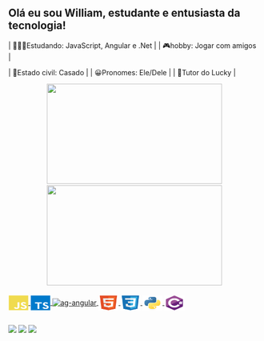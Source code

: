 ## Olá eu sou William, estudante e entusiasta da tecnologia!

| 👨🏾‍🎓Estudando: JavaScript, Angular e .Net	|
| 🎮hobby: Jogar com amigos	|

| 💑Estado civil: Casado	|
| 😀Pronomes: Ele/Dele		|
| 🐾Tutor do Lucky				|

<div align="center">
  <a href="https://github.com/Williamalmeida27">
  <img height="200px" width="350px" src="https://github-readme-stats.vercel.app/api?username=Williamalmeida27&show_icons=true&theme=codeSTACKr&include_all_commits=true&count_private=true"/>
	<img height="200px" width="350px" src="https://github-readme-stats.vercel.app/api/top-langs/?username=Williamalmeida27&layout=compact&langs_count=7&theme=codeSTACKr"/>
</div>
<div style="display: inline_block"><br>
  <img align="center" alt="JS-Js" height="30" width="40" src="https://raw.githubusercontent.com/devicons/devicon/master/icons/javascript/javascript-plain.svg">
  <img align="center" alt="TS-Ts" height="30" width="40" src="https://raw.githubusercontent.com/devicons/devicon/master/icons/typescript/typescript-plain.svg">
  <img align="center" alt="ag-angular" heugt="30" width="40" src="https://cdn.jsdelivr.net/gh/devicons/devicon/icons/adonisjs/adonisjs-original.svg" />          
  <img align="center" alt="HTML-HTML" height="30" width="40" src="https://raw.githubusercontent.com/devicons/devicon/master/icons/html5/html5-original.svg">
  <img align="center" alt="CSS-CSS" height="30" width="40" src="https://raw.githubusercontent.com/devicons/devicon/master/icons/css3/css3-original.svg">
  <img align="center" alt="PY-Python" height="30" width="40" src="https://raw.githubusercontent.com/devicons/devicon/master/icons/python/python-original.svg">
  <img align="center" alt="C-Csharp" height="30" width="40" src="https://raw.githubusercontent.com/devicons/devicon/master/icons/csharp/csharp-original.svg">
  
</div>
  
  ##
 
<div> 
  
  <a href = "mailto:jordan.wa18@gmail.com"><img src="https://img.shields.io/badge/-Gmail-%23333?style=for-the-badge&logo=gmail&logoColor=white" target="_blank"></a>
  <a href="https://www.linkedin.com/in/william-almeida-santos-187a56113" target="_blank"><img src="https://img.shields.io/badge/-LinkedIn-%230077B5?style=for-the-badge&logo=linkedin&logoColor=white" target="_blank"></a> 
  <a href="https://discord.gg/bPDKGDeG" target="_blank"><img src="https://img.shields.io/badge/Discord-7289DA?style=for-the-badge&logo=discord&logoColor=white" target="_blank"></a>
  
 
</div>
